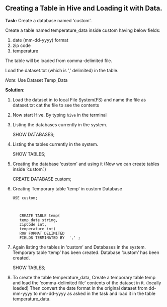 


Creating a Table in Hive and Loading it with Data.
--------------------------------------------------

**Task:**
Create a database named 'custom'.

Create a table named temperature_data inside custom having below fields:
1. date (mm-dd-yyyy) format
2. zip code
3. temperature

The table will be loaded from comma-delimited file.

Load the dataset.txt (which is ',' delimited) in the table.

*Note*: Use Dataset Temp_Data

**Solution:**

1) Load the dataset in to local File System(FS) and name the file as dataset.txt
cat the file to see the contents
2) Now start Hive.
 By typing `hive` in the terminal
3) Listing the databases currently in the system.

     SHOW DATABASES;

4) Listing the tables currently in the system. 

    SHOW TABLES;


6) Creating the database ‘custom’ and using it (Now we can create tables inside ‘custom’.) 
	

    CREATE DATABASE custom;

7) Creating Temporary table ‘temp’ in custom Database
 

	   USE custom;

  

	      CREATE TABLE temp(
	      temp_date string,
	      zipCode int,
	      temperature int)
	      ROW FORMAT DELIMITED
	      FIELDS TERMINATED BY  ',' ;
      

8) Again listing the tables in ‘custom’ and Databases in the system. 
Temporary table ‘temp’ has been created. Database ‘custom’ has been created.

    SHOW TABLES;
9) To create the table temperature_data, 
Create a temporary table temp and load the ‘comma-delimited file’ contents of the dataset in it. (locally loaded)
Then  convert the date format in the original dataset from dd-mm-yyyy to mm-dd-yyyy as asked in the task and load it in the table temperature_data.






















